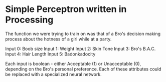 Simple Perceptron written in Processing
=======================================

The function we were trying to train on was that of a Bro's decision making process about the hotness of a girl while at a party.

Input 0: Boob size
Input 1: Weight
Input 2: Skin Tone
Input 3: Bro's B.A.C.
Input 4: Hair Length
Input 5: Badonkadocity

Each input is boolean - either Acceptable (1) or Unacceptable (0), depending on the Bro's personal preference. Each of these attributes could be replaced with a specialized neural network. 
